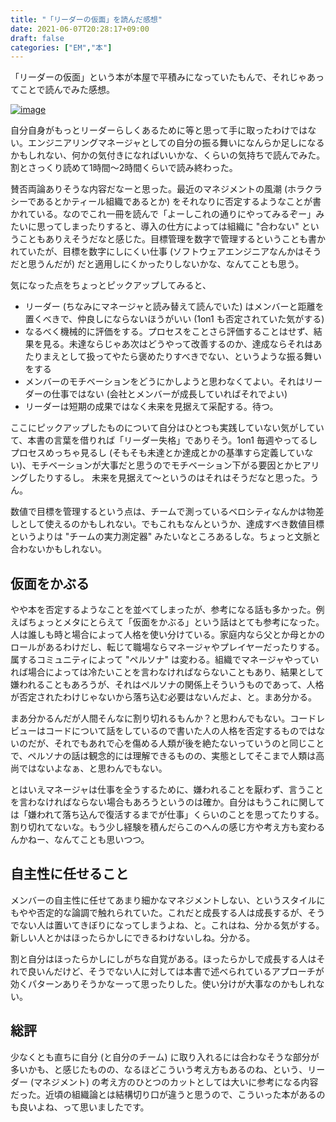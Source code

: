 ```yaml
---
title: "「リーダーの仮面」を読んだ感想"
date: 2021-06-07T20:28:17+09:00
draft: false
categories: ["EM","本"]
---
```


「リーダーの仮面」という本が本屋で平積みになっていたもんで、それじゃあってことで読んでみた感想。

<!--more-->

[![image](https://user-images.githubusercontent.com/6533008/121001133-ed616580-c7c5-11eb-8cb2-c8ae2e8afaca.png)](https://www.amazon.co.jp/%E3%83%AA%E3%83%BC%E3%83%80%E3%83%BC%E3%81%AE%E4%BB%AE%E9%9D%A2%E2%80%95%E2%80%95%E3%80%8C%E3%81%84%E3%81%A1%E3%83%97%E3%83%AC%E3%83%BC%E3%83%A4%E3%83%BC%E3%80%8D%E3%81%8B%E3%82%89%E3%80%8C%E3%83%9E%E3%83%8D%E3%82%B8%E3%83%A3%E3%83%BC%E3%80%8D%E3%81%AB%E9%A0%AD%E3%82%92%E5%88%87%E3%82%8A%E6%9B%BF%E3%81%88%E3%82%8B%E6%80%9D%E8%80%83%E6%B3%95-%E5%AE%89%E8%97%A4-%E5%BA%83%E5%A4%A7-ebook/dp/B08G8W4TQ1/ref=cm_cr_arp_d_product_top?ie=UTF8)

自分自身がもっとリーダーらしくあるために等と思って手に取ったわけではない。エンジニアリングマネージャとしての自分の振る舞いになんらか足しになるかもしれない、何かの気付きになればいいかな、くらいの気持ちで読んでみた。割とさっくり読めて1時間～2時間くらいで読み終わった。

賛否両論ありそうな内容だなーと思った。最近のマネジメントの風潮 (ホラクラシーであるとかティール組織であるとか) をそれなりに否定するようなことが書かれている。なのでこれ一冊を読んで「よーしこれの通りにやってみるぞー」みたいに思ってしまったりすると、導入の仕方によっては組織に "合わない" ということもありえそうだなと感じた。目標管理を数字で管理するということも書かれていたが、目標を数字にしにくい仕事 (ソフトウェアエンジニアなんかはそうだと思うんだが) だと適用しにくかったりしないかな、なんてことも思う。

気になった点をちょっとピックアップしてみると、

- リーダー (ちなみにマネージャと読み替えて読んでいた) はメンバーと距離を置くべきで、仲良しにならないほうがいい (1on1 も否定されていた気がする)
- なるべく機械的に評価をする。プロセスをことさら評価することはせず、結果を見る。未達ならじゃあ次はどうやって改善するのか、達成ならそれはあたりまえとして扱ってやたら褒めたりすべきでない、というような振る舞いをする
- メンバーのモチベーションをどうにかしようと思わなくてよい。それはリーダーの仕事ではない (会社とメンバーが成長していればそれでよい)
- リーダーは短期の成果ではなく未来を見据えて采配する。待つ。

ここにピックアップしたものについて自分はひとつも実践していない気がしていて、本書の言葉を借りれば「リーダー失格」でありそう。1on1 毎週やってるしプロセスめっちゃ見るし (そもそも未達とか達成とかの基準すら定義していない)、モチベーションが大事だと思うのでモチベーション下がる要因とかヒアリングしたりするし。
未来を見据えて～というのはそれはそうだなと思った。うん。

数値で目標を管理するという点は、チームで測っているベロシティなんかは物差しとして使えるのかもしれない。でもこれもなんというか、達成すべき数値目標というよりは "チームの実力測定器" みたいなところあるしな。ちょっと文脈と合わないかもしれない。

## 仮面をかぶる

やや本を否定するようなことを並べてしまったが、参考になる話も多かった。例えばちょっとメタにとらえて「仮面をかぶる」という話はとても参考になった。
人は誰しも時と場合によって人格を使い分けている。家庭内なら父とか母とかのロールがあるわけだし、転じて職場ならマネージャやプレイヤーだったりする。属するコミュニティによって "ペルソナ" は変わる。組織でマネージャやっていれば場合によっては冷たいことを言わなければならないこともあり、結果として嫌われることもあろうが、それはペルソナの関係上そういうものであって、人格が否定されたわけじゃないから落ち込む必要はないんだよ、と。まあ分かる。

まあ分かるんだが人間そんなに割り切れるもんか？と思わんでもない。コードレビューはコードについて話をしているので書いた人の人格を否定するものではないのだが、それでもあれで心を傷める人類が後を絶たないっていうのと同じことで、ペルソナの話は観念的には理解できるものの、実態としてそこまで人類は高尚ではないよなぁ、と思わんでもない。

とはいえマネージャは仕事を全うするために、嫌われることを厭わず、言うことを言わなければならない場合もあろうというのは確か。自分はもうこれに関しては「嫌われて落ち込んで復活するまでが仕事」くらいのことを思ってたりする。割り切れてないな。もう少し経験を積んだらこのへんの感じ方や考え方も変わるんかねー、なんてことも思いつつ。

## 自主性に任せること

メンバーの自主性に任せてあまり細かなマネジメントしない、というスタイルにもやや否定的な論調で触れられていた。これだと成長する人は成長するが、そうでない人は置いてきぼりになってしまうよね、と。これはね、分かる気がする。新しい人とかはほったらかしにできるわけないしね。分かる。

割と自分はほったらかしにしがちな自覚がある。ほったらかしで成長する人はそれで良いんだけど、そうでない人に対しては本書で述べられているアプローチが効くパターンありそうかなーって思ったりした。使い分けが大事なのかもしれない。

## 総評

少なくとも直ちに自分 (と自分のチーム) に取り入れるには合わなそうな部分が多いかも、と感じたものの、なるほどこういう考え方もあるのね、という、リーダー (マネジメント) の考え方のひとつのカットとしては大いに参考になる内容だった。近頃の組織論とは結構切り口が違うと思うので、こういった本があるのも良いよね、って思いましたです。
